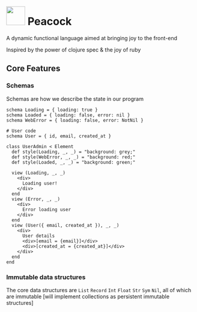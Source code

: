 
# <img src="https://user-images.githubusercontent.com/7607387/153535569-5c42a9a9-73bb-447a-a0d9-7aa521ebd52f.png" height=50 /> Peacock

A dynamic functional language aimed at bringing joy to the front-end

Inspired by the power of clojure spec & the joy of ruby

## Core Features

### Schemas

Schemas are how we describe the state in our program


```
schema Loading = { loading: true }
schema Loaded = { loading: false, error: nil }
schema WebError = { loading: false, error: NotNil }

# User code
schema User = { id, email, created_at }

class UserAdmin < Element
  def style(Loading, _, _) = "background: grey;"
  def style(WebError, _, _) = "background: red;"
  def style(Loaded, _, _) = "background: green;"

  view (Loading, _, _)
    <div>
      Loading user!
    </div>
  end
  view (Error, _, _)
    <div>
      Error loading user
    </div>
  end
  view (User({ email, created_at }), _, _)
    <div>
      User details
      <div>[email = {email}]</div>
      <div>[created_at = {created_at}]</div>
    </div>
  end
end
```

### Immutable data structures

The core data structures are `List` `Record` `Int` `Float` `Str` `Sym` `Nil`, all of which are immutable [will implement collections as persistent immutable structures]
